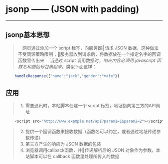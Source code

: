 # jsonp —— (JSON with padding)
***
## jsonp基本思想
>&emsp;网页通过添加一个 script 标签，向服务器请求 JSON 数据，这种做法不受同源策略限制；服务器收到请求后，将数据放在一个指定名字的回调函数里传出来
&emsp;当通过 script 调用数据时，*响应内容必须用 javascript 函数名和圆括号包裹起来*。类似下面这样：
```javascript
    handleResponse({"name":"jack","gender":"male"})
```

## 应用
>1. 需要通讯时，本站脚本创建一个 script 标签，地址指向第三方的API网址
```javascript
    <script src="http://www.example.net/api?param1=1&param2=2"></script>
```
>2. 提供一个回调函数来接收数据（函数名可以约定，或者通过地址传递参数传递）  
>3. 第三方产生的响应为 JSON 数据的包装  
>4. 浏览器调用callback函数，并传递解析后的 JSON 对象作为参数。本站脚本可以在 callback 函数里处理所传入的数据